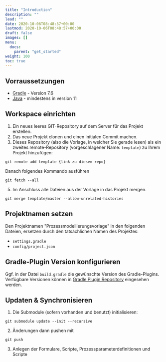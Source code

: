```yaml
---
title: "Introduction"
description: ""
lead: ""
date: 2020-10-06T08:48:57+00:00
lastmod: 2020-10-06T08:48:57+00:00
draft: false
images: []
menu:
  docs:
    parent: "get_started"
weight: 100
toc: true
---
```



## Vorraussetzungen

- <a target="_blank" href="https://docs.gradle.org/7.6/release-notes.html">Gradle</a> - Version 7.6
- <a target="_blank" href="https://docs.aws.amazon.com/de_de/corretto/latest/corretto-11-ug/downloads-list.html">Java</a> - mindestens in version 11

## Workspace einrichten

1. Ein neues leeres GIT-Repository auf dem Server für das Projekt erstellen. 
2. Das neue Projekt clonen und einen initialen Commit machen.
3. Dieses Repository (also die Vorlage, in welcher Sie gerade lesen) als ein zweites remote-Repository 
(vorgeschlagener Name: `template`) zu Ihrem Projekt hinzufügen: 

```shell
git remote add template {link zu diesem repo}
```

Danach folgendes Kommando ausführen

```shell
git fetch --all
```

5. Im Anschluss alle Dateien aus der Vorlage in das Projekt mergen.

```shell
git merge template/master --allow-unrelated-histories
```

## Projektnamen setzen

Den Projektnamen "Prozessmodellierungsvorlage" in den folgenden Dateien, ersetzen durch den tatsächlichen Namen des Projektes:
   - `settings.gradle`
   - `config/project.json`

## Gradle-Plugin Version konfigurieren

Ggf. in der Datei `build.gradle` die gewünschte Version des Gradle-Plugins.
Verfügbare Versionen können in <a target="_blank" href="https://plugins.gradle.org/plugin/de.seitenbau.serviceportal.prozesspipeline">Gradle Plugin Repository</a> eingesehen werden.



## Updaten & Synchronisieren


1. Die Submodule (sofern vorhanden und benutzt) initialisieren:

```shell
git submodule update --init --recursive
```

2. Änderungen dann pushen mit 

```shell
git push
```

3. Anlegen der Formulare, Scripte, Prozessparameterdefinitionen und Scripte 

